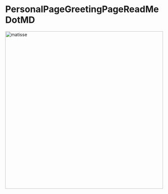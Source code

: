 # PersonalPageGreetingPageReadMeDotMD
<img src="https://upload.wikimedia.org/wikipedia/en/a/a7/Matissedance.jpg" alt="matisse" width="500"/>


<!--
**starobot/starobot** is a ✨ _special_ ✨ repository because its `README.md` (this file) appears on your GitHub profile.

Here are some ideas to get you started:

- 🔭 I’m currently working on ...
- 🌱 I’m currently learning ...
- 👯 I’m looking to collaborate on ...
- 🤔 I’m looking for help with ...
- 💬 Ask me about ...
- 📫 How to reach me: ...
- 😄 Pronouns: ...
- ⚡ Fun fact: ...
-->
